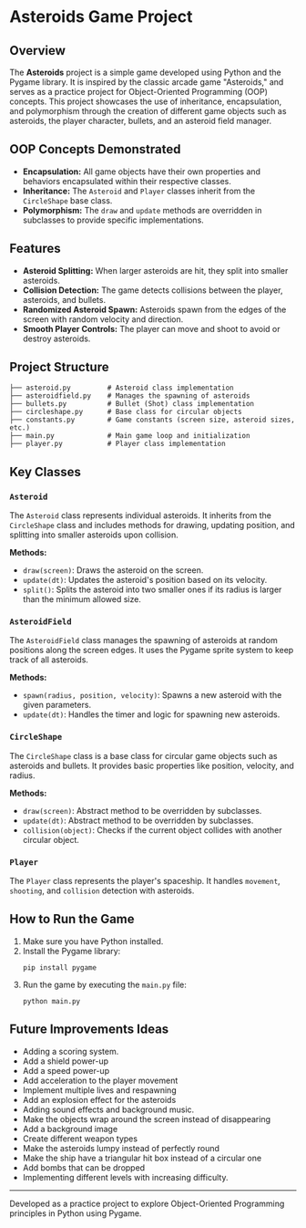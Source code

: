 
# Asteroids Game Project

## Overview
The **Asteroids** project is a simple game developed using Python and the Pygame library. It is inspired by the classic arcade game "Asteroids," and serves as a practice project for Object-Oriented Programming (OOP) concepts. 
This project showcases the use of inheritance, encapsulation, and polymorphism through the creation of different game objects such as asteroids, the player character, bullets, and an asteroid field manager.


## OOP Concepts Demonstrated
- **Encapsulation:** All game objects have their own properties and behaviors encapsulated within their respective classes.
- **Inheritance:** The `Asteroid` and `Player` classes inherit from the `CircleShape` base class.
- **Polymorphism:** The `draw` and `update` methods are overridden in subclasses to provide specific implementations.

## Features
- **Asteroid Splitting:** When larger asteroids are hit, they split into smaller asteroids.
- **Collision Detection:** The game detects collisions between the player, asteroids, and bullets.
- **Randomized Asteroid Spawn:** Asteroids spawn from the edges of the screen with random velocity and direction.
- **Smooth Player Controls:** The player can move and shoot to avoid or destroy asteroids.



## Project Structure
```
├── asteroid.py         # Asteroid class implementation
├── asteroidfield.py    # Manages the spawning of asteroids
├── bullets.py          # Bullet (Shot) class implementation
├── circleshape.py      # Base class for circular objects
├── constants.py        # Game constants (screen size, asteroid sizes, etc.)
├── main.py             # Main game loop and initialization
├── player.py           # Player class implementation
```

## Key Classes
### `Asteroid`
The `Asteroid` class represents individual asteroids. It inherits from the `CircleShape` class and includes methods for drawing, updating position, and splitting into smaller asteroids upon collision.

**Methods:**
- `draw(screen)`: Draws the asteroid on the screen.
- `update(dt)`: Updates the asteroid's position based on its velocity.
- `split()`: Splits the asteroid into two smaller ones if its radius is larger than the minimum allowed size.

### `AsteroidField`
The `AsteroidField` class manages the spawning of asteroids at random positions along the screen edges. It uses the Pygame sprite system to keep track of all asteroids.

**Methods:**
- `spawn(radius, position, velocity)`: Spawns a new asteroid with the given parameters.
- `update(dt)`: Handles the timer and logic for spawning new asteroids.

### `CircleShape`
The `CircleShape` class is a base class for circular game objects such as asteroids and bullets. It provides basic properties like position, velocity, and radius.

**Methods:**
- `draw(screen)`: Abstract method to be overridden by subclasses.
- `update(dt)`: Abstract method to be overridden by subclasses.
- `collision(object)`: Checks if the current object collides with another circular object.

### `Player`
The `Player` class represents the player's spaceship. It handles `movement`, `shooting`, and `collision` detection with asteroids.



## How to Run the Game
1. Make sure you have Python installed.
2. Install the Pygame library:
   ```
   pip install pygame
   ```
3. Run the game by executing the `main.py` file:
   ```
   python main.py
   ```


## Future Improvements Ideas
- Adding a scoring system.
- Add a shield power-up
- Add a speed power-up
- Add acceleration to the player movement
- Implement multiple lives and respawning
- Add an explosion effect for the asteroids
- Adding sound effects and background music.
- Make the objects wrap around the screen instead of disappearing
- Add a background image
- Create different weapon types
- Make the asteroids lumpy instead of perfectly round
- Make the ship have a triangular hit box instead of a circular one
- Add bombs that can be dropped
- Implementing different levels with increasing difficulty.

---
Developed as a practice project to explore Object-Oriented Programming principles in Python using Pygame.
